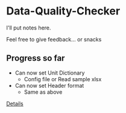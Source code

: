 # Data-Quality-Checker
I'll put notes here.

Feel free to give feedback... or snacks

## Progress so far
* Can now set Unit Dictionary
    * Config file or Read sample xlsx
* Can now set Header format
    * Same as above

[Details](https://docs.google.com/document/d/1fem53kzp4PkXbNiEpmJCJsC1mjv_ELOK9bDdLi_UksA/edit?ts=5cffd8a1)
